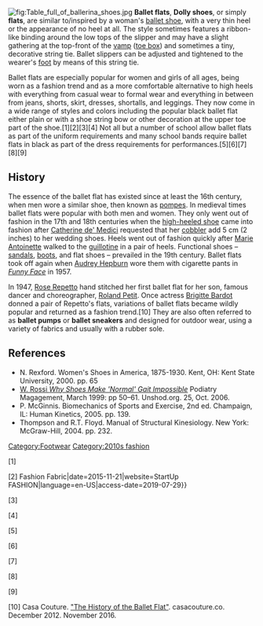 ![](Table_full_of_ballerina_shoes.jpg "fig:Table_full_of_ballerina_shoes.jpg")
**Ballet flats**, **Dolly shoes**, or simply **flats**, are similar
to/inspired by a woman's [ballet shoe](ballet_shoe "wikilink"), with a
very thin heel or the appearance of no heel at all. The style sometimes
features a ribbon-like binding around the low tops of the slipper and
may have a slight gathering at the top-front of the
[vamp](Shoe#Vamp,_or_upper "wikilink") ([toe box](toe_box "wikilink"))
and sometimes a tiny, decorative string tie. Ballet slippers can be
adjusted and tightened to the wearer's [foot](foot "wikilink") by means
of this string tie.

Ballet flats are especially popular for women and girls of all ages,
being worn as a fashion trend and as a more comfortable alternative to
high heels with everything from casual wear to formal wear and
everything in between from jeans, shorts, skirt, dresses, shortalls, and
leggings. They now come in a wide range of styles and colors including
the popular black ballet flat either plain or with a shoe string bow or
other decoration at the upper toe part of the shoe.[1][2][3][4] Not all
but a number of school allow ballet flats as part of the uniform
requirements and many school bands require ballet flats in black as part
of the dress requirements for performances.[5][6][7][8][9]

## History

The essence of the ballet flat has existed since at least the 16th
century, when men wore a similar shoe, then known as
[pompes](Court_shoe "wikilink"). In medieval times ballet flats were
popular with both men and women. They only went out of fashion in the
17th and 18th centuries when the [high-heeled
shoe](high-heeled_shoe "wikilink") came into fashion after [Catherine
de' Medici](Catherine_de'_Medici "wikilink") requested that her
[cobbler](shoemaking "wikilink") add 5 cm (2 inches) to her wedding
shoes. Heels went out of fashion quickly after [Marie
Antoinette](Marie_Antoinette "wikilink") walked to the
[guillotine](guillotine "wikilink") in a pair of heels. Functional shoes
– [sandals](sandals "wikilink"), [boots](boots "wikilink"), and flat
shoes – prevailed in the 19th century. Ballet flats took off again when
[Audrey Hepburn](Audrey_Hepburn "wikilink") wore them with cigarette
pants in *[Funny Face](Funny_Face "wikilink")* in 1957.

In 1947, [Rose Repetto](Rose_Repetto "wikilink") hand stitched her first
ballet flat for her son, famous dancer and choreographer, [Roland
Petit](Roland_Petit "wikilink"). Once actress [Brigitte
Bardot](Brigitte_Bardot "wikilink") donned a pair of Repetto's flats,
variations of ballet flats became wildly popular and returned as a
fashion trend.[10] They are also often referred to as **ballet pumps**
or **ballet sneakers** and designed for outdoor wear, using a variety of
fabrics and usually with a rubber sole.

## References

-   N. Rexford. Women's Shoes in America, 1875-1930. Kent, OH: Kent
    State University, 2000. pp. 65
-   [W. Rossi *Why Shoes Make 'Normal' Gait
    Impossible*](http://www.unshod.org/pfbc/pfrossi2.htm) Podiatry
    Magagement, March 1999: pp 50–61. Unshod.org. 25, Oct. 2006.
-   P. McGinnis. Biomechanics of Sports and Exercise, 2nd ed. Champaign,
    IL: Human Kinetics, 2005. pp. 139.
-   Thompson and R.T. Floyd. Manual of Structural Kinesiology. New York:
    McGraw-Hill, 2004. pp. 232.

[Category:Footwear](Category:Footwear "wikilink") [Category:2010s
fashion](Category:2010s_fashion "wikilink")

[1]

[2] Fashion Fabric\|date=2015-11-21\|website=StartUp
FASHION\|language=en-US\|access-date=2019-07-29}}

[3]

[4]

[5]

[6]

[7]

[8]

[9]

[10] Casa Couture. ["The History of the Ballet
Flat"](https://casacouture.co/2012/12/19/the-history-of-the-ballet-flat/).
casacouture.co. December 2012. November 2016.